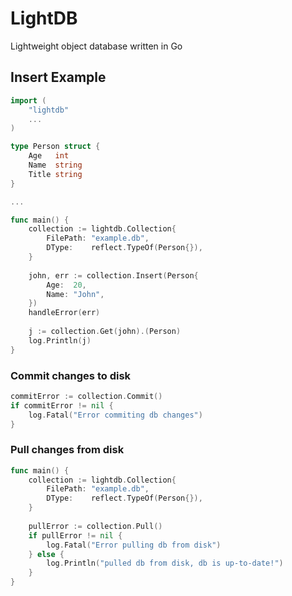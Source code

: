 # LightDB
Lightweight object database written in Go

## Insert Example
```go
import (
    "lightdb"
    ...
)

type Person struct {
    Age   int
    Name  string
    Title string
}

...

func main() {
    collection := lightdb.Collection{
        FilePath: "example.db",
        DType:    reflect.TypeOf(Person{}),
    }
    
    john, err := collection.Insert(Person{
        Age:  20,
        Name: "John",
    })
    handleError(err)
    
    j := collection.Get(john).(Person)
    log.Println(j)
}
```

### Commit changes to disk
```go
commitError := collection.Commit()
if commitError != nil {
    log.Fatal("Error commiting db changes")
}
```

### Pull changes from disk
```go
func main() {
    collection := lightdb.Collection{
        FilePath: "example.db",
        DType:    reflect.TypeOf(Person{}),
    }
	
    pullError := collection.Pull()
    if pullError != nil {
        log.Fatal("Error pulling db from disk")
    } else {
        log.Println("pulled db from disk, db is up-to-date!")	
    } 
}
```
